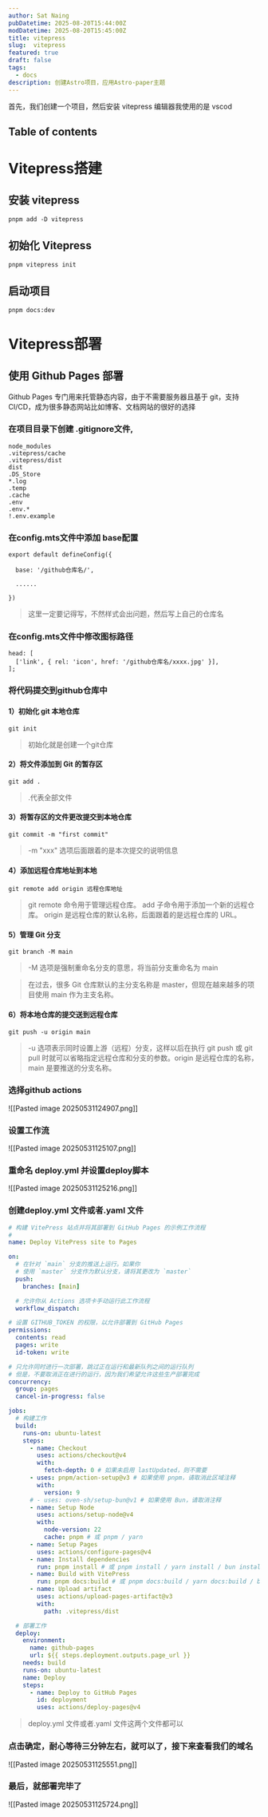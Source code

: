```yaml
---
author: Sat Naing
pubDatetime: 2025-08-20T15:44:00Z
modDatetime: 2025-08-20T15:45:00Z
title: vitepress
slug:  vitepress
featured: true
draft: false
tags:
  - docs
description: 创建Astro项目，应用Astro-paper主题
---
```



首先，我们创建一个项目，然后安装 vitepress 编辑器我使用的是 vscod

## Table of contents

# Vitepress搭建

## 安装 vitepress

``` pnpm
pnpm add -D vitepress
```

## 初始化 Vitepress

``` pnpm
pnpm vitepress init
```

## 启动项目

``` pnpm
pnpm docs:dev
```

# Vitepress部署

## 使用 Github Pages 部署

Github Pages 专门用来托管静态内容，由于不需要服务器且基于 git，支持 CI/CD，成为很多静态网站比如博客、文档网站的很好的选择

### 在项目目录下创建 .gitignore文件,
```
node_modules
.vitepress/cache
.vitepress/dist
dist
.DS_Store
*.log
.temp
.cache
.env
.env.*
!.env.example
```

### 在config.mts文件中添加 base配置
```
export default defineConfig({

  base: '/github仓库名/', 

  ......

})
```
> 这里一定要记得写，不然样式会出问题，然后写上自己的仓库名

### 在config.mts文件中修改图标路径
```
head: [
  ['link', { rel: 'icon', href: '/github仓库名/xxxx.jpg' }],
];
```

### 将代码提交到github仓库中

#### 1）初始化 git 本地仓库
```
git init 
```
>初始化就是创建一个git仓库

#### 2）将文件添加到 Git 的暂存区
```
git add .
```
>.代表全部文件 

#### 3）将暂存区的文件更改提交到本地仓库
```
git commit -m "first commit"
```
> -m "xxx" 选项后面跟着的是本次提交的说明信息

#### 4）添加远程仓库地址到本地
```
git remote add origin 远程仓库地址
```
>git remote 命令用于管理远程仓库。
>add 子命令用于添加一个新的远程仓库。
>origin 是远程仓库的默认名称，后面跟着的是远程仓库的 URL。

#### 5）管理 Git 分支
```
git branch -M main
```
> -M 选项是强制重命名分支的意思，将当前分支重命名为 main

> 在过去，很多 Git 仓库默认的主分支名称是 master，但现在越来越多的项目使用 main 作为主支名称。

#### 6）将本地仓库的提交送到远程仓库
```
git push -u origin main
```
>-u 选项表示同时设置上游（远程）分支，这样以后在执行 git push 或 git pull 时就可以省略指定远程仓库和分支的参数。origin 是远程仓库的名称，main 是要推送的分支名称。

### 选择github actions
![[Pasted image 20250531124907.png]]

### 设置工作流

![[Pasted image 20250531125107.png]]

### 重命名 deploy.yml 并设置deploy脚本

![[Pasted image 20250531125216.png]]

### 创建deploy.yml 文件或者.yaml 文件
``` yml file=.github/workflows/deploy.yml
# 构建 VitePress 站点并将其部署到 GitHub Pages 的示例工作流程
#
name: Deploy VitePress site to Pages

on:
  # 在针对 `main` 分支的推送上运行。如果你
  # 使用 `master` 分支作为默认分支，请将其更改为 `master`
  push:
    branches: [main]

  # 允许你从 Actions 选项卡手动运行此工作流程
  workflow_dispatch:

# 设置 GITHUB_TOKEN 的权限，以允许部署到 GitHub Pages
permissions:
  contents: read
  pages: write
  id-token: write

# 只允许同时进行一次部署，跳过正在运行和最新队列之间的运行队列
# 但是，不要取消正在进行的运行，因为我们希望允许这些生产部署完成
concurrency:
  group: pages
  cancel-in-progress: false

jobs:
  # 构建工作
  build:
    runs-on: ubuntu-latest
    steps:
      - name: Checkout
        uses: actions/checkout@v4
        with:
          fetch-depth: 0 # 如果未启用 lastUpdated，则不需要
      - uses: pnpm/action-setup@v3 # 如果使用 pnpm，请取消此区域注释
        with:
          version: 9
      # - uses: oven-sh/setup-bun@v1 # 如果使用 Bun，请取消注释
      - name: Setup Node
        uses: actions/setup-node@v4
        with:
          node-version: 22
          cache: pnpm # 或 pnpm / yarn
      - name: Setup Pages
        uses: actions/configure-pages@v4
      - name: Install dependencies
        run: pnpm install # 或 pnpm install / yarn install / bun install
      - name: Build with VitePress
        run: pnpm docs:build # 或 pnpm docs:build / yarn docs:build / bun run docs:build
      - name: Upload artifact
        uses: actions/upload-pages-artifact@v3
        with:
          path: .vitepress/dist

  # 部署工作
  deploy:
    environment:
      name: github-pages
      url: ${{ steps.deployment.outputs.page_url }}
    needs: build
    runs-on: ubuntu-latest
    name: Deploy
    steps:
      - name: Deploy to GitHub Pages
        id: deployment
        uses: actions/deploy-pages@v4
```
>deploy.yml 文件或者.yaml 文件这两个文件都可以

### 点击确定，耐心等待三分钟左右，就可以了，接下来查看我们的域名

![[Pasted image 20250531125551.png]]

### 最后，就部署完毕了

![[Pasted image 20250531125724.png]]